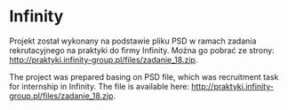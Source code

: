 # Infinity

Projekt został wykonany na podstawie pliku PSD w ramach zadania rekrutacyjnego na praktyki do firmy Infinity.
Można go pobrać ze strony: http://praktyki.infinity-group.pl/files/zadanie_18.zip.

The project was prepared basing on PSD file, which was recruitment task for internship in Infinity.
The file is available here: http://praktyki.infinity-group.pl/files/zadanie_18.zip.
